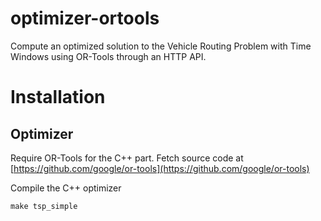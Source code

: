 optimizer-ortools
===================

Compute an optimized solution to the Vehicle Routing Problem with Time Windows using OR-Tools through an HTTP API.

Installation
============

## Optimizer

Require OR-Tools for the C++ part. Fetch source code at [https://github.com/google/or-tools](https://github.com/google/or-tools)

Compile the C++ optimizer

    make tsp_simple
